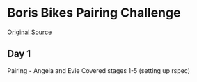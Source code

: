 # Boris Bikes Pairing Challenge
[Original Source](https://github.com/Whatapalaver/course/tree/master/boris_bikes)

## Day 1
Pairing - Angela and Evie
Covered stages 1-5 (setting up rspec)
